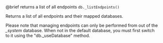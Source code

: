 

@brief returns a list of all endpoints
`db._listEndpoints()`

Returns a list of all endpoints and their mapped databases.

Please note that managing endpoints can only be performed from out of the
*_system* database. When not in the default database, you must first switch
to it using the "db._useDatabase" method.

